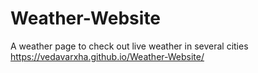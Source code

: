 # Weather-Website
A weather page to check out live weather in several cities
https://vedavarxha.github.io/Weather-Website/
